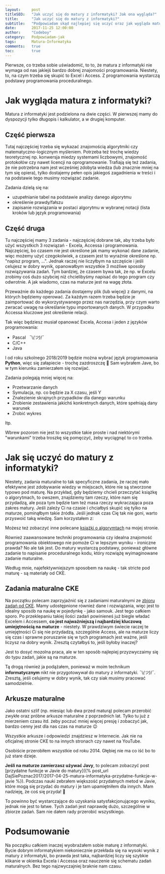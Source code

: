 ```yaml
---
layout:     post
titleSEO:	"Jak uczyć się do matury z informatyki? Jak ona wygląda?"
title:      "Jak uczyć się do matury z informatyki?"
subtitle:   "Podpowiadam skąd najlepiej się uczyć oraz jak wygląda matura z informatyki"
date:       2017-11-25 12:00:00
author:     "Codeboy"
category:   Podpowiadam-jak
tags:	    Matura-Informatyka
comments:   true
toc:        true
---
```


Pierwsze, co trzeba sobie uświadomić, to to, że matura z informatyki nie wymaga od nas jakiejś bardzo dobrej znajomości programowania. Niestety, to, na czym trzeba się skupić to Excel i Access. Z programowania wystarczą podstawy programowania proceduralnego.

# Jak wygląda matura z informatyki?
Matura z informatyki jest podzielona na dwie części. W pierwszej mamy do dyspozycji tylko długopis i kalkulator, a w drugiej komputer.

## Część pierwsza

Tutaj najczęściej trzeba się wykazać znajomością algorytmiki czy matematyczno-logicznym myśleniem. Potrzeba też trochę wiedzy teoretycznej np. konwersja miedzy systemami liczbowymi, znajomość protokołów czy nawet licencji na oprogramowanie. Trafiają się też zadania, że nie potrzebna nam jest wcześniej zdobyta wiedza (lub znacznie mniej na tym się opiera), tylko dostajemy pełen opis jakiegoś zagadnienia w treści i na podstawie tego musimy rozwiązać zadanie.

Zadania dzielą się na:
- uzupełnianie tabel na podstawie analizy danego algorytmu
- określenie prawdy/fałszu
- zapisanie rozwiązania w postaci algorytmu w wybranej notacji (lista kroków lub język programowania)

## Część druga

Tu najczęściej mamy 3 zadania - najczęściej dobrane tak, aby trzeba było użyć wszystkich 3 rozwiązań - Excela, Accessa i programowania. Najczęściej, bo czasem nie jest określone jak mamy wykonać dane zadanie, więc możemy użyć czegokolwiek, a czasem jest to wyraźnie określone np. "napisz program, ...". Jednak raczej nie liczyłbym na szczęście i jeśli celujesz w dobry wynik, opanowałbym wszystkie 3 możliwe sposoby rozwiązywania zadań. Tym bardziej, że czasem bywa tak, że np. w Excelu zrobimy coś dużo szybciej niż chcielibyśmy napisać do tego program czy odwrotnie. A jak wiadomo, czas na maturze jest na wagę złota.

Przeważnie do każdego zadania dostajemy plik (lub więcej) z danymi, na których będziemy operować. Za każdym razem trzeba będzie je zaimportować do wykorzystywanego przez nas narzędzia, przy czym warto zwracać uwagę na określanie typu importowanych danych.
W przypadku Accessa kluczowe jest określenie relacji.

Tak więc będziesz musiał opanować Excela, Accesa i jeden z języków programowania:
- Pascal &nbsp; ¯\\_(ツ)_/¯
- C/C++
- Java

I od roku szkolnego 2018/2019 będzie można wybrać język
programowania **Python**, więc się załapiecie - trochę zazdroszczę :slightly_smiling_face: Sam wybrałem Jave, bo w tym kierunku zamierzałem się rozwijać.

Zadania polegają mniej więcej na:

- Przetwarzanie danych
- Symulacja, np. co będzie za X czasu, jeśli Y
- Znalezienie skrajnych przypadków dla danego warunku
- Zrobienie zestawienia jakichś konkretnych danych, które spełniają dany warunek
- Zrobić wykres

Itp.

Wbrew pozorom nie jest to wszystkie takie proste i nad niektórymi "warunkami" trzeba troszkę się pomęczyć, żeby wyciągnąć to co trzeba.

# Jak się uczyć do matury z informatyki?

Niestety, zadania maturalne to tak specyficzne zadania, że raczej mało efektywne jest zdobywanie wiedzy w miejscach, które nie są stworzone typowo pod maturę. Na przykład, gdy będziemy chcieli przeczytać książkę o algorytmach, to owszem, znajdziemy tam rzeczy, które nam się przydadzą, ale poza tym będzie tam też masa rzeczy wykraczająca poza zakres matury. Jeśli zależy Ci na czasie i chciałbyś skupić się tylko na maturze, pominąłbym takie źródła. Jeśli jednak czas Cię tak nie goni, warto przyswoić taką wiedzę. Sam korzystałem z:

<div class="book">
    <script src="https://helion.pl/plugins/new/ksiazkasm.phi?id=algbet&nr=9102Q&size=181&utf8=1"></script>
</div>

Możesz też zobaczyć inne polecane [książki o algorymtach](https://jaki-jezyk-programowania.pl/ksiazki/najlepsze-ksiazki-o-algorytmach/) na mojej stronie.

Również zaawansowane techniki programowania czy idealna znajomość programowania obiektowego nie pomoże Ci w lepszym wyniku - ironiczne prawda? No ale tak jest. Do matury wystarczą podstawy, ponieważ główne zadanie to napisanie proceduralnego kodu, który rozwiążę wyimaginowane zadanie maturalne.

Według mnie, najefektywniejszym sposobem na naukę - tak stricte pod maturę - są materiały od CKE.

## Zadania maturalne CKE
Na początku polecam zaprzyjaźnić się z zadaniami maturalnymi ze [zbioru zadań od CKE](https://www.cke.edu.pl/egzamin-maturalny/egzamin-w-nowej-formule/materialy-dodatkowe/materialy-dla-uczniow-i-nauczycieli/zbiory-zadan/). Mamy udostępnione również dane i rozwiązania, więc jest to idealny sposób na naukę w pojedynkę - jako samouk. Jest tego całkiem sporo. Po przeklepaniu takiej ilości zadań powinieneś już biegle władać Excelem i Accessem, **co jest najważniejszą i najbardziej kluczową umiejętnością na maturze** - niestety. W prawdziwym świecie raczej te umiejętności Ci się nie przydadzą, szczególnie Access, ale na maturze liczy się czas i sprawne poruszanie się w tych programach jest ważne, jeśli liczysz na dobry wynik. Zresztą czytałbyś to, jeśli byłoby inaczej?

 Jest to dosyć mozolna praca, ale w ten sposób najlepiej przyzwyczaimy się do typu zadań, jakie są na maturze.

Tą drogą również ja podążałem, ponieważ w moim technikum **informatycznym** nikt nie przygotowywał do matury z informatyki. ¯\\_(ツ)_/¯. Zresztą, jeśli celujemy w dobry wynik, tak czy siak musimy pracować samodzielnie.

## Arkusze maturalne
Jako ostatni szlif (np. miesiąc lub dwa przed maturą) polecam przerobić zwykłe oraz próbne arkusze maturalne z poprzednich lat. Tylko tu już z mierzeniem czasu itd. żeby poczuć mniej więcej presję i zobaczyć jak, bardzo cenny jest dla nas czas na maturze :wink:

Wszystkie arkusze i odpowiedzi znajdziesz w Internecie. Jak nie na oficjalnej stronie CKE to na innych stronach czy nawet na YouTube.

Osobiście przerobiłem wszystkie od roku 2014. Głębiej nie ma co iść bo to już stare dzieje.

**Jeśli na maturze zamierzasz używać Javy**, to polecam zobaczyć post [przydatne funkcje w Javie do matury]({% post_url DajSiePoznac2017/2017-04-25-matura-informatyka-przydatne-funkcje-w-javie %}). Podczas nauki zebrałem większość przydatnych metod w Javie, które mogą się przydać do matury i je tam upamiętniłem dla innych. Mam nadzieję, że coś się przyda! :slightly_smiling_face:

To powinno być wystarczające do uzyskania satysfakcjonującego wyniku, jednak nie jest to łatwe. Tych zadań jest naprawdę dużo, szczególnie w zbiorze zadań. Sam nie dałem rady przerobić wszystkiego.

# Podsumowanie
Na początku całkiem inaczej wyobrażałem sobie maturę z informatyki. Bycie dobrym informatykiem niekoniecznie przekłada się na wysoki wynik z matury z informatyki, bo prawda jest taka, najbardziej liczy się szybkie klikanie w okienka Excela i Accessa oraz nauczenie się schematu zadań maturalnych. Bez tego najzwyczajniej braknie nam czasu.
